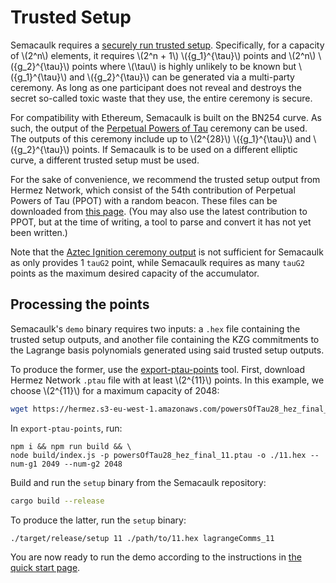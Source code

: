 # Trusted Setup

Semacaulk requires a [securely run trusted
setup](https://eprint.iacr.org/2017/1050.pdf). Specifically, for a capacity of
\\(2^n\\) elements, it requires \\(2^n + 1\\) \\({g_1}^{\tau}\\) points and
\\(2^n\\) \\({g_2}^{\tau}\\) points where \\(\tau\\) is highly unlikely to be
known but \\({g_1}^{\tau}\\) and \\({g_2}^{\tau}\\) can be generated via a
multi-party ceremony. As long as one participant does not reveal and destroys
the secret so-called toxic waste that they  use, the entire ceremony is secure.

For compatibility with Ethereum, Semacaulk is built on the BN254 curve. As
such, the output of the [Perpetual Powers of
Tau](https://github.com/privacy-scaling-explorations/perpetualpowersoftau)
ceremony can be used. The outputs of this ceremony include up to \\(2^{28}\\)
\\({g_1}^{\tau}\\) and \\({g_2}^{\tau}\\) points. If Semacaulk is to be used on
a different elliptic curve, a different trusted setup must be used.

For the sake of convenience, we recommend the trusted setup output from Hermez
Network, which consist of the 54th contribution of Perpetual Powers of Tau (PPOT) with
a random beacon. These files can be downloaded from [this
page](https://github.com/iden3/snarkjs#7-prepare-phase-2). (You may also use
the latest contribution to PPOT, but at the time of writing, a tool to parse
and convert it has not yet been written.)

Note that the [Aztec Ignition ceremony
output](https://github.com/AztecProtocol/ignition-verification/blob/master/Transcript_spec.md)
is not sufficient for Semacaulk as only provides 1 `tauG2` point, while
Semacaulk requires as many `tauG2` points as the maximum desired capacity of
the accumulator. 

## Processing the points

Semacaulk's `demo` binary requires two inputs: a `.hex` file containing the
trusted setup outputs, and another file containing the KZG commitments to the
Lagrange basis polynomials generated using said trusted setup outputs.

To produce the former, use the
[export-ptau-points](https://github.com/geometryresearch/export-ptau-points)
tool. First, download Hermez Network `.ptau` file with at least \\(2^{11}\\)
points. In this example, we choose \\(2^{11}\\) for a maximum capacity of 2048:

```bash
wget https://hermez.s3-eu-west-1.amazonaws.com/powersOfTau28_hez_final_11.ptau
```

In `export-ptau-points`, run:

```
npm i && npm run build && \
node build/index.js -p powersOfTau28_hez_final_11.ptau -o ./11.hex --num-g1 2049 --num-g2 2048
```

Build and run the `setup` binary from the Semacaulk repository:

```bash
cargo build --release
```

To produce the latter, run the `setup` binary:

```bash
./target/release/setup 11 ./path/to/11.hex lagrangeComms_11
```

You are now ready to run the demo according to the instructions in [the quick start
page](./quick_start.html).
